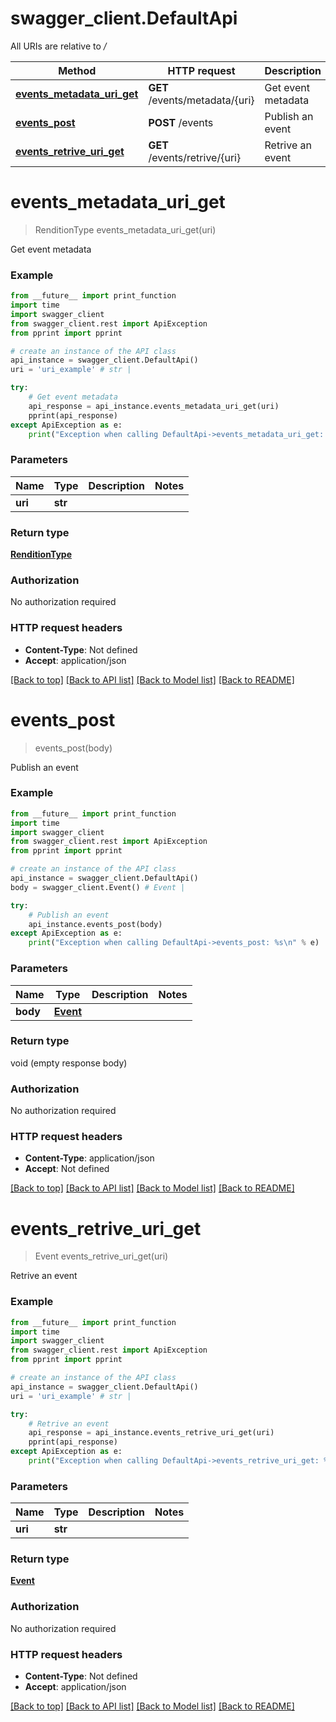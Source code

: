# swagger_client.DefaultApi

All URIs are relative to */*

Method | HTTP request | Description
------------- | ------------- | -------------
[**events_metadata_uri_get**](DefaultApi.md#events_metadata_uri_get) | **GET** /events/metadata/{uri} | Get event metadata
[**events_post**](DefaultApi.md#events_post) | **POST** /events | Publish an event
[**events_retrive_uri_get**](DefaultApi.md#events_retrive_uri_get) | **GET** /events/retrive/{uri} | Retrive an event

# **events_metadata_uri_get**
> RenditionType events_metadata_uri_get(uri)

Get event metadata

### Example
```python
from __future__ import print_function
import time
import swagger_client
from swagger_client.rest import ApiException
from pprint import pprint

# create an instance of the API class
api_instance = swagger_client.DefaultApi()
uri = 'uri_example' # str | 

try:
    # Get event metadata
    api_response = api_instance.events_metadata_uri_get(uri)
    pprint(api_response)
except ApiException as e:
    print("Exception when calling DefaultApi->events_metadata_uri_get: %s\n" % e)
```

### Parameters

Name | Type | Description  | Notes
------------- | ------------- | ------------- | -------------
 **uri** | **str**|  | 

### Return type

[**RenditionType**](RenditionType.md)

### Authorization

No authorization required

### HTTP request headers

 - **Content-Type**: Not defined
 - **Accept**: application/json

[[Back to top]](#) [[Back to API list]](../README.md#documentation-for-api-endpoints) [[Back to Model list]](../README.md#documentation-for-models) [[Back to README]](../README.md)

# **events_post**
> events_post(body)

Publish an event

### Example
```python
from __future__ import print_function
import time
import swagger_client
from swagger_client.rest import ApiException
from pprint import pprint

# create an instance of the API class
api_instance = swagger_client.DefaultApi()
body = swagger_client.Event() # Event | 

try:
    # Publish an event
    api_instance.events_post(body)
except ApiException as e:
    print("Exception when calling DefaultApi->events_post: %s\n" % e)
```

### Parameters

Name | Type | Description  | Notes
------------- | ------------- | ------------- | -------------
 **body** | [**Event**](Event.md)|  | 

### Return type

void (empty response body)

### Authorization

No authorization required

### HTTP request headers

 - **Content-Type**: application/json
 - **Accept**: Not defined

[[Back to top]](#) [[Back to API list]](../README.md#documentation-for-api-endpoints) [[Back to Model list]](../README.md#documentation-for-models) [[Back to README]](../README.md)

# **events_retrive_uri_get**
> Event events_retrive_uri_get(uri)

Retrive an event

### Example
```python
from __future__ import print_function
import time
import swagger_client
from swagger_client.rest import ApiException
from pprint import pprint

# create an instance of the API class
api_instance = swagger_client.DefaultApi()
uri = 'uri_example' # str | 

try:
    # Retrive an event
    api_response = api_instance.events_retrive_uri_get(uri)
    pprint(api_response)
except ApiException as e:
    print("Exception when calling DefaultApi->events_retrive_uri_get: %s\n" % e)
```

### Parameters

Name | Type | Description  | Notes
------------- | ------------- | ------------- | -------------
 **uri** | **str**|  | 

### Return type

[**Event**](Event.md)

### Authorization

No authorization required

### HTTP request headers

 - **Content-Type**: Not defined
 - **Accept**: application/json

[[Back to top]](#) [[Back to API list]](../README.md#documentation-for-api-endpoints) [[Back to Model list]](../README.md#documentation-for-models) [[Back to README]](../README.md)


